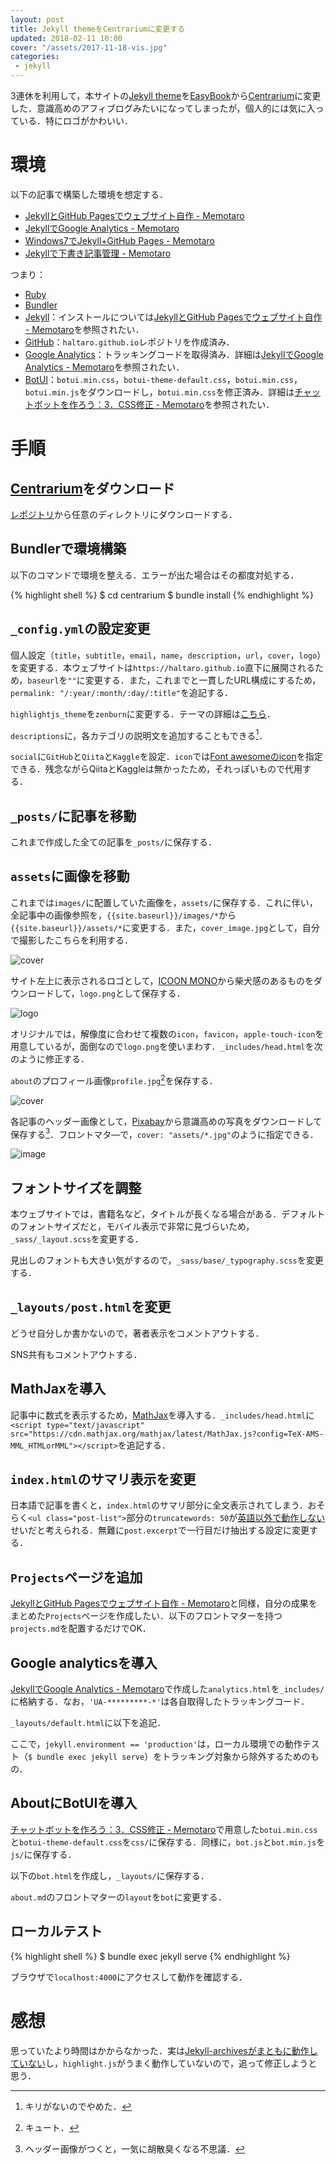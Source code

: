 ```yaml
---
layout: post
title: Jekyll themeをCentrariumに変更する
updated: 2018-02-11 10:00
cover: "/assets/2017-11-18-vis.jpg"
categories:
 - jekyll
---
```


3連休を利用して，本サイトの[Jekyll theme](http://jekyllthemes.org/)を[EasyBook](https://github.com/laobubu/jekyll-theme-EasyBook)から[Centrarium](https://github.com/bencentra/centrarium)に変更した．意識高めのアフィブログみたいになってしまったが，個人的には気に入っている．特にロゴがかわいい．

# 環境

以下の記事で構築した環境を想定する．

- [JekyllとGitHub Pagesでウェブサイト自作 - Memotaro](https://haltaro.github.io/2017/07/30/first-post)
- [JekyllでGoogle Analytics - Memotaro](https://haltaro.github.io/2017/08/04/set-google-analytics)
- [Windows7でJekyll+GitHub Pages - Memotaro](https://haltaro.github.io/2017/10/15/jekyll-windows)
- [Jekyllで下書き記事管理 - Memotaro](https://haltaro.github.io/2017/10/25/jekyll-drafts)

つまり：

- [Ruby](https://www.ruby-lang.org/ja/)
- [Bundler](http://bundler.io/)
- [Jekyll](https://jekyllrb-ja.github.io/)：インストールについては[JekyllとGitHub Pagesでウェブサイト自作 - Memotaro](https://haltaro.github.io/2017/07/30/first-post)を参照されたい．
- [GitHub](https://github.com/)：`haltaro.github.io`レポジトリを作成済み．
- [Google Analytics](https://www.google.com/intl/ja_jp/analytics)：トラッキングコードを取得済み．詳細は[JekyllでGoogle Analytics - Memotaro](https://haltaro.github.io/2017/08/04/set-google-analytics)を参照されたい．
- [BotUI](https://github.com/botui/botui)：`botui.min.css`，`botui-theme-default.css`，`botui.min.css`，`botui.min.js`をダウンロードし，`botui.min.css`を修正済み．詳細は[チャットボットを作ろう：3．CSS修正 - Memotaro](https://haltaro.github.io/2018/02/04/chatbot)を参照されたい．

# 手順

## [Centrarium](https://github.com/bencentra/centrarium)をダウンロード

[レポジトリ](https://github.com/bencentra/centrarium)から任意のディレクトリにダウンロードする．

## Bundlerで環境構築

以下のコマンドで環境を整える．エラーが出た場合はその都度対処する．

{% highlight shell %}
$ cd centrarium
$ bundle install
{% endhighlight %}

## `_config.yml`の設定変更

個人設定（`title`，`subtitle`，`email`，`name`，`description`，`url`，`cover`，`logo`）を変更する．本ウェブサイトは`https://haltaro.github.io`直下に展開されるため，`baseurl`を`""`に変更する．また，これまでと一貫したURL構成にするため，`permalink: "/:year/:month/:day/:title"`を追記する．

<script src="https://gist.github.com/haltaro/1029f646107109a94fb4c43ee2f146b2.js"></script>

`highlightjs_theme`を`zenburn`に変更する．テーマの詳細は[こちら](https://highlightjs.org/static/demo/)．

<script src="https://gist.github.com/haltaro/b958eb3bd1c7516158c41da09648e2bf.js"></script>

`descriptions`に，各カテゴリの説明文を追加することもできる[^desc]．

[^desc]: キリがないのでやめた．

`social`に`GitHub`と`Qiita`と`Kaggle`を設定．`icon`では[Font awesomeのicon](https://fontawesome.com/icons?d=gallery)を指定できる．残念ながらQiitaとKaggleは無かったため，それっぽいもので代用する．

<script src="https://gist.github.com/haltaro/d456ac11f4f1cb2f88a52b2b9fef32cb.js"></script>

## `_posts/`に記事を移動

これまで作成した全ての記事を`_posts/`に保存する．

## `assets`に画像を移動

これまでは`images/`に配置していた画像を，`assets/`に保存する．これに伴い，全記事中の画像参照を，`{{site.baseurl}}/images/*`から`{{site.baseurl}}/assets/*`に変更する．また，`cover_image.jpg`として，自分で撮影したこちらを利用する．

![cover]({{site.baseurl}}/assets/cover_image.jpg)

サイト左上に表示されるロゴとして，[ICOON MONO](http://icooon-mono.com/)から柴犬感のあるものをダウンロードして，`logo.png`として保存する．

![logo]({{site.baseurl}}/assets/logo_small.png)

オリジナルでは，解像度に合わせて複数の`icon`，`favicon`，`apple-touch-icon`を用意しているが，面倒なので`logo.png`を使いまわす．`_includes/head.html`を次のように修正する．

<script src="https://gist.github.com/haltaro/b9faabdc247ff1af3b57702f3a14bba3.js"></script>

`about`のプロフィール画像`profile.jpg`[^2]を保存する．

![cover]({{site.baseurl}}/assets/profile.jpg)

各記事のヘッダー画像として，[Pixabay](https://pixabay.com/ja/)から意識高めの写真をダウンロードして保存する[^1]．フロントマタ―で，`cover: "assets/*.jpg"`のように指定できる．

[^1]: ヘッダー画像がつくと，一気に胡散臭くなる不思議．
[^2]: キュート．

![image]({{site.baseurl}}/assets/2017-11-18-vis.jpg)

## フォントサイズを調整

本ウェブサイトでは，書籍名など，タイトルが長くなる場合がある．デフォルトのフォントサイズだと，モバイル表示で非常に見づらいため，`_sass/_layout.scss`を変更する．

<script src="https://gist.github.com/haltaro/b5c37a771f8b2fb64f1c5217bccb7cec.js"></script>

見出しのフォントも大きい気がするので，`_sass/base/_typography.scss`を変更する．

<script src="https://gist.github.com/haltaro/8b0eb9a74a1aebf9aaf8bcf640670cf5.js"></script>

## `_layouts/post.html`を変更

どうせ自分しか書かないので，著者表示をコメントアウトする．

<script src="https://gist.github.com/haltaro/ee88390b901c5aabc58e48abea6062b3.js"></script>

SNS共有もコメントアウトする．

<script src="https://gist.github.com/haltaro/a7c0169e575a970ded4bc5ed5da35fe3.js"></script>

## MathJaxを導入

記事中に数式を表示するため，[MathJax](https://www.mathjax.org/)を導入する．`_includes/head.html`に`<script type="text/javascript" src="https://cdn.mathjax.org/mathjax/latest/MathJax.js?config=TeX-AMS-MML_HTMLorMML"></script>`を追記する．

## `index.html`のサマリ表示を変更

日本語で記事を書くと，`index.html`のサマリ部分に全文表示されてしまう．おそらく`<ul class="post-list">`部分の`truncatewords: 50`が[英語以外で動作しない](https://github.com/Shopify/liquid/issues/166)せいだと考えられる．無難に`post.excerpt`で一行目だけ抽出する設定に変更する．

<script src="https://gist.github.com/haltaro/5918a210a41127356a2a71abba316fe9.js"></script>

## `Projects`ページを追加

[JekyllとGitHub Pagesでウェブサイト自作 - Memotaro](https://haltaro.github.io/2017/07/30/first-post)と同様，自分の成果をまとめた`Projects`ページを作成したい．以下のフロントマターを持つ`projects.md`を配置するだけでOK．

<script src="https://gist.github.com/haltaro/d5b09a3e5648ad6e8bb8d91ebc46af13.js"></script>

## Google analyticsを導入

[JekyllでGoogle Analytics - Memotaro](https://haltaro.github.io/2017/08/04/set-google-analytics)で作成した`analytics.html`を`_includes/`に格納する．なお，`'UA-*********-*'`は各自取得したトラッキングコード．

<script src="https://gist.github.com/haltaro/45500c3c134f5c48b549408b02c312c3.js"></script>

`_layouts/default.html`に以下を追記．

<script src="https://gist.github.com/haltaro/c9d454635b5304cdb2163c5f38490f3b.js"></script>

ここで，`jekyll.environment == 'production'`は，ローカル環境での動作テスト（`$ bundle exec jekyll serve`）をトラッキング対象から除外するためのもの．

## AboutにBotUIを導入

[チャットボットを作ろう：3．CSS修正 - Memotaro](https://haltaro.github.io/2018/02/04/chatbot)で用意した`botui.min.css`と`botui-theme-default.css`を`css/`に保存する．同様に，`bot.js`と`bot.min.js`を`js/`に保存する．

以下の`bot.html`を作成し，`_layouts/`に保存する．

<script src="https://gist.github.com/haltaro/e7ea6215b2518f94df935e055de54b77.js"></script>

`about.md`のフロントマターの`layout`を`bot`に変更する．

## ローカルテスト

{% highlight shell %}
$ bundle exec jekyll serve
{% endhighlight %}

ブラウザで`localhost:4000`にアクセスして動作を確認する．

# 感想

思っていたより時間はかからなかった．実は[Jekyll-archivesがまともに動作していない](https://github.com/bencentra/centrarium)し，`highlight.js`がうまく動作していないので，追って修正しようと思う．
